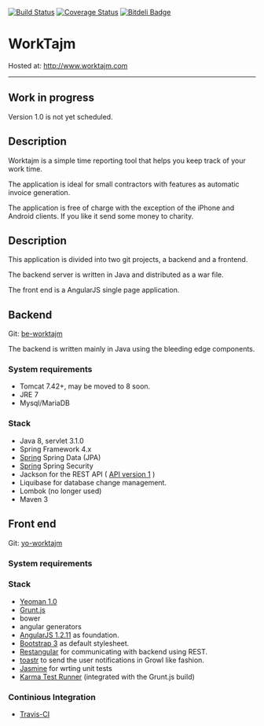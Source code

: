 [![Build Status](https://travis-ci.org/hirro/be-worktajm.png?branch=master)](https://travis-ci.org/hirro/be-worktajm)
[![Coverage Status](https://coveralls.io/repos/hirro/be-worktajm/badge.png)](https://coveralls.io/r/hirro/be-worktajm)
[![Bitdeli Badge](https://d2weczhvl823v0.cloudfront.net/hirro/be-worktajm/trend.png)](https://bitdeli.com/free "Bitdeli Badge")

# WorkTajm
Hosted at: http://www.worktajm.com

***

## Work in progress
Version 1.0 is not yet scheduled.

## Description
Worktajm is a simple time reporting tool that helps you keep track of your work time.

The application is ideal for small contractors with features as automatic invoice generation.

The application is free of charge with the exception of the iPhone and Android clients.
If you like it send some money to charity.


## Description

This application is divided into two git projects, a backend and a frontend.

The backend server is written in Java and distributed as a war file.

The front end is a AngularJS single page application.

	
## Backend
Git: [be-worktajm](https://github.com/hirro/be-worktajm)

The backend is written mainly in Java using the bleeding edge components.

### System requirements
* Tomcat 7.42+, may be moved to 8 soon.
* JRE 7
* Mysql/MariaDB

### Stack
* Java 8, servlet 3.1.0
* Spring Framework 4.x
 * [Spring](www.spring.org)  Spring Data (JPA)
 * [Spring](www.spring.org)  Spring Security
* Jackson for the REST API ( [API version 1](https://github.com/hirro/be-worktajm/blob/master/api.md) )
* Liquibase for database change management.
* Lombok (no longer used)
* Maven 3

## Front end
Git: [yo-worktajm](https://github.com/hirro/yo-worktajm)

### System requirements

### Stack
* [Yeoman 1.0](http://yeoman.io/)
 * [Grunt.js](http://gruntjs.com/)
 * bower
 * angular generators
* [AngularJS 1.2.11](http://www.angularjs.org/) as foundation.
* [Bootstrap 3](http://getbootstrap.com/) as default stylesheet.
* [Restangular](https://github.com/mgonto/restangular) for communicating with backend using REST.
* [toastr](https://github.com/CodeSeven/toastr) to send the user notifications in Growl like fashion.
* [Jasmine](http://pivotal.github.com/jasmine/) for wrting unit tests
* [Karma Test Runner](http://karma-runner.github.io/0.8/index.html) (integrated with the Grunt.js build)

### Continious Integration

* [Travis-CI](https://travis-ci.org/) 






